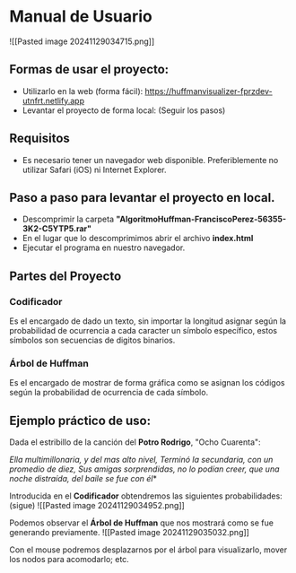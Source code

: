 # Manual de Usuario

![[Pasted image 20241129034715.png]]
## Formas de usar el proyecto:
- Utilizarlo en la web (forma fácil): https://huffmanvisualizer-fprzdev-utnfrt.netlify.app
- Levantar el proyecto de forma local: (Seguir los pasos)
## Requisitos
- Es necesario tener un navegador web disponible. Preferiblemente no utilizar Safari (iOS) ni Internet Explorer.

## Paso a paso para levantar el proyecto en local.
- Descomprimir la carpeta **"AlgoritmoHuffman-FranciscoPerez-56355-3K2-C5YTP5.rar"**
- En el lugar que lo descomprimimos abrir el archivo **index.html**
- Ejecutar el programa en nuestro navegador.

## Partes del Proyecto

### Codificador

Es el encargado de dado un texto, sin importar la longitud asignar según la probabilidad de ocurrencia a cada caracter un símbolo específico, estos símbolos son secuencias de digitos binarios.
### Árbol de Huffman

Es el encargado de mostrar de forma gráfica como se asignan los códigos según la probabilidad de ocurrencia de cada símbolo.

## Ejemplo práctico de uso:

Dada el estribillo de la canción del **Potro Rodrigo**, "Ocho Cuarenta": 

**Ella multimillonaria, y del mas alto nivel, Terminó la secundaria, con un promedio de diez*, Sus amigas sorprendidas, no lo podían creer, que una noche distraída, del baile se fue con él**

Introducida en el **Codificador** obtendremos las siguientes probabilidades: (sigue)
![[Pasted image 20241129034952.png]]

Podemos observar el **Árbol de Huffman** que nos mostrará como se fue generando previamente. 
![[Pasted image 20241129035032.png]]

Con el mouse podremos desplazarnos por el árbol para visualizarlo, mover los nodos para acomodarlo; etc.
